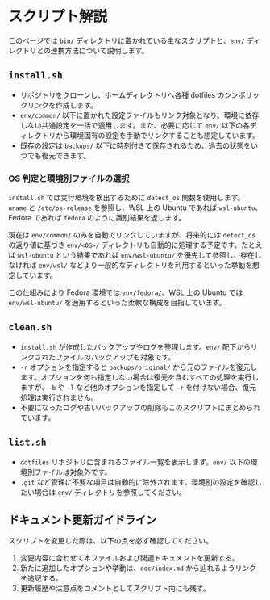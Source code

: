 # スクリプト解説

このページでは `bin/` ディレクトリに置かれている主なスクリプトと、`env/` ディレクトリとの連携方法について説明します。

## `install.sh`

- リポジトリをクローンし、ホームディレクトリへ各種 dotfiles のシンボリックリンクを作成します。
- `env/common/` 以下に置かれた設定ファイルもリンク対象となり、環境に依存しない共通設定を一括で適用します。また、必要に応じて `env/` 以下の各ディレクトリから環境固有の設定を手動でリンクすることも想定しています。
- 既存の設定は `backups/` 以下に時刻付きで保存されるため、過去の状態をいつでも復元できます。

### OS 判定と環境別ファイルの選択 <a id="os-detection"></a>

`install.sh` では実行環境を検出するために `detect_os` 関数を使用します。`uname` と `/etc/os-release` を参照し、WSL 上の Ubuntu であれば `wsl-ubuntu`、Fedora であれば `fedora` のように識別結果を返します。

現在は `env/common/` のみを自動でリンクしていますが、将来的には `detect_os` の返り値に基づき `env/<OS>/` ディレクトリも自動的に処理する予定です。たとえば `wsl-ubuntu` という結果であれば `env/wsl-ubuntu/` を優先して参照し、存在しなければ `env/wsl/` などより一般的なディレクトリを利用するといった挙動を想定しています。

この仕組みにより Fedora 環境では `env/fedora/`、WSL 上の Ubuntu では `env/wsl-ubuntu/` を適用するといった柔軟な構成を目指しています。

## `clean.sh`

- `install.sh` が作成したバックアップやログを整理します。`env/` 配下からリンクされたファイルのバックアップも対象です。
- `-r` オプションを指定すると `backups/original/` から元のファイルを復元します。オプションを何も指定しない場合は復元を含むすべての処理を実行しますが、`-b` や `-l` など他のオプションを指定して `-r` を付けない場合、復元処理は実行されません。
- 不要になったログや古いバックアップの削除もこのスクリプトにまとめられています。

## `list.sh`

- `dotfiles` リポジトリに含まれるファイル一覧を表示します。`env/` 以下の環境別ファイルは対象外です。
- `.git` など管理に不要な項目は自動的に除外されます。環境別の設定を確認したい場合は `env/` ディレクトリを参照してください。

## ドキュメント更新ガイドライン

スクリプトを変更した際は、以下の点を必ず確認してください。

1. 変更内容に合わせて本ファイルおよび関連ドキュメントを更新する。
2. 新たに追加したオプションや挙動は、`doc/index.md` から辿れるようリンクを追記する。
3. 更新履歴や注意点をコメントとしてスクリプト内にも残す。

